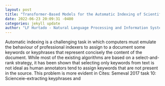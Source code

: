 ```yaml
--- 
layout: post 
title: "Transformer-Based Models for the Automatic Indexing of Scientific Documents in French" 
date: 2022-06-23 20:09:31 -0400 
categories: jekyll update 
author: "LF Hurtado - Natural Language Processing and Information Systems , 2022" 
--- 
```

Automatic indexing is a challenging task in which computers must emulate the behaviour of professional indexers to assign to a document some keywords or keyphrases that represent concisely the content of the document. While most of the existing algorithms are based on a select-and-rank strategy, it has been shown that selecting only keywords from text is not ideal as human annotators tend to assign keywords that are not present in the source. This problem is more evident in Cites: Semeval 2017 task 10: Scienceie-extracting keyphrases and